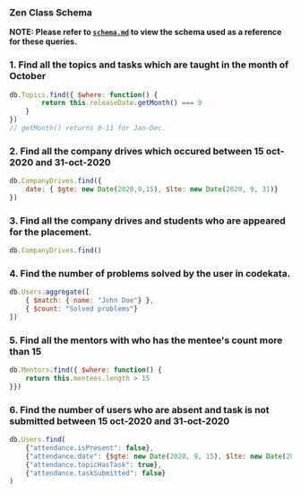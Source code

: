 ### Zen Class Schema

**NOTE: Please refer to <a href="./schema.md">`schema.md`</a> to view the schema used as a reference for these queries.**

### 1. Find all the topics and tasks which are taught in the month of October

```js
db.Topics.find({ $where: function() {
        return this.releaseDate.getMonth() === 9
    }
})
// getMonth() returns 0-11 for Jan-Dec.
```

### 2. Find all the company drives which occured between 15 oct-2020 and 31-oct-2020

```js
db.CompanyDrives.find({
    date: { $gte: new Date(2020,9,15), $lte: new Date(2020, 9, 31)}
})
```

### 3. Find all the company drives and students who are appeared for the placement.

```js
db.CompanyDrives.find()
```

### 4. Find the number of problems solved by the user in codekata.

```js
db.Users.aggregate([
    { $match: { name: "John Doe"} },
    { $count: "Solved problems"}
])
```

### 5. Find all the mentors with who has the mentee's count more than 15

```js
db.Mentors.find({ $where: function() {
    return this.mentees.length > 15
}})
```

### 6. Find the number of users who are absent and task is not submitted between 15 oct-2020 and 31-oct-2020

```js
db.Users.find(
    {"attendance.isPresent": false},
    {"attendance.date": {$gte: new Date(2020, 9, 15), $lte: new Date(2020, 9, 31)}},
    {"attendance.topicHasTask": true},
    {"attendance.taskSubmitted": false}
)
```
